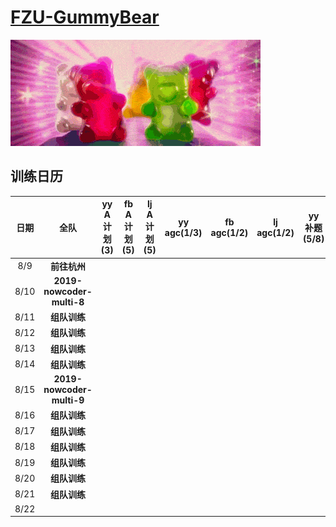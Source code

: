 # [FZU-GummyBear](https://github.com/FZU-GummyBear)

![](https://github.com/FZU-GummyBear/Dream/raw/master/%E8%8D%89%E7%A8%BF/pic/1.gif)

## 训练日历

|  日期  |            全队             | yy A计划(3) | fb A计划(5) | lj A计划(5) | yy agc(1/3) | fb agc(1/2) | lj agc(1/2) | yy 补题(5/8) | fb 补题(2/8) | lj 补题(1/8) |
| :--: | :-----------------------: | :-------: | :-------: | :-------: | ----------- | ----------- | ----------- | ---------- | ---------- | ---------- |
| 8/9  |         **前往杭州**          |           |           |           |             |             |             |            |            |            |
| 8/10 | **2019-nowcoder-multi-8** |           |           |           |             |             |             |            |            |            |
| 8/11 |         **组队训练**          |           |           |           |             |             |             |            |            |            |
| 8/12 |         **组队训练**          |           |           |           |             |             |             |            |            |            |
| 8/13 |         **组队训练**          |           |           |           |             |             |             |            |            |            |
| 8/14 |         **组队训练**          |           |           |           |             |             |             |            |            |            |
| 8/15 | **2019-nowcoder-multi-9** |           |           |           |             |             |             |            |            |            |
| 8/16 |         **组队训练**          |           |           |           |             |             |             |            |            |            |
| 8/17 |         **组队训练**          |           |           |           |             |             |             |            |            |            |
| 8/18 |         **组队训练**          |           |           |           |             |             |             |            |            |            |
| 8/19 |         **组队训练**          |           |           |           |             |             |             |            |            |            |
| 8/20 |         **组队训练**          |           |           |           |             |             |             |            |            |            |
| 8/21 |         **组队训练**          |           |           |           |             |             |             |            |            |            |
| 8/22 |                           |           |           |           |             |             |             |            |            |            |

